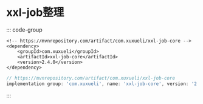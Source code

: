 # xxl-job整理

::: code-group
```maven
<!-- https://mvnrepository.com/artifact/com.xuxueli/xxl-job-core -->
<dependency>
    <groupId>com.xuxueli</groupId>
    <artifactId>xxl-job-core</artifactId>
    <version>2.4.0</version>
</dependency>
```

```gradle
// https://mvnrepository.com/artifact/com.xuxueli/xxl-job-core
implementation group: 'com.xuxueli', name: 'xxl-job-core', version: '2.4.0'
```

:::
